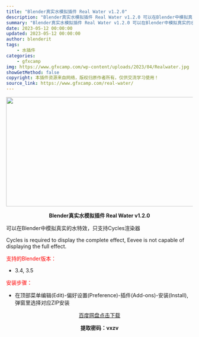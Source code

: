 ```yaml
---
title: "Blender真实水模拟插件 Real Water v1.2.0"
description: "Blender真实水模拟插件 Real Water v1.2.0 可以在Blender中模拟真实的水特效，只支持Cycles渲染器 Cycles is required to display the ..."
summary: "Blender真实水模拟插件 Real Water v1.2.0 可以在Blender中模拟真实的水特效，只支持Cycles渲染器 Cycles is required to display the ..."
date: 2023-05-12 00:00:00
updated: 2023-05-12 00:00:00
author: blenderit
tags: 
    - 水插件
categories:
    - gfxcamp
img: https://www.gfxcamp.com/wp-content/uploads/2023/04/Realwater.jpg
showGetMethod: false
copyright: 本插件资源来自网络，版权归原作者所有，仅供交流学习使用！
source_link: https://www.gfxcamp.com/real-water/
---
```

<div><p><img decoding="async" class="aligncenter size-full wp-image-111966" src="https://www.gfxcamp.com/wp-content/uploads/2023/04/Realwater.jpg" data-src="https://www.gfxcamp.com/wp-content/uploads/2023/04/Realwater.jpg" alt="" width="590" height="295" data-srcset="https://www.gfxcamp.com/wp-content/uploads/2023/04/Realwater.jpg 590w, https://www.gfxcamp.com/wp-content/uploads/2023/04/Realwater-150x75.jpg 150w" data-sizes="(max-width: 590px) 100vw, 590px"></p><p style="text-align: center;"><strong>Blender真实水模拟插件 Real Water v1.2.0</strong></p><p>可以在Blender中模拟真实的水特效，只支持Cycles渲染器</p><p>Cycles is required to display the complete effect, Eevee is not capable of displaying the full effect.</p><p style="text-align: left;"><span style="color: #ff0000;">支持的Blender版本：</span></p><ul>
<li>3.4, 3.5</li>
</ul><p style="text-align: left;"><span style="color: #ff0000;">安装步骤：</span></p><ul>
<li>在顶部菜单编辑(Edit)-偏好设置(Preference)-插件(Add-ons)-安装(Install),弹窗里选择对应ZIP安装</li>
</ul><p style="text-align: center;"><a class="maxbutton-3 maxbutton maxbutton-baidu" target="_blank" rel="noopener" href="https://pan.baidu.com/s/1132fICfBxQIjaspohUuAlA?pwd=vxzv"><span class="mb-text">百度网盘点击下载</span></a></p><p style="text-align: center;"><strong>提取密码：vxzv</strong></p></div>